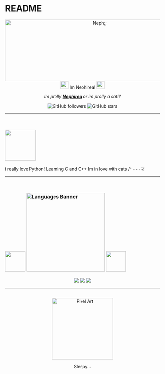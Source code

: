 # README
<div align="center">
  <img src="https://media1.tenor.com/m/5O7_1EBOQLIAAAAd/klein-moretti-lord-of-the-mysteries.gif" alt="Neph;;" width="600" height="200>
  
  ### <img src="https://static.wikia.nocookie.net/lord-of-the-mystery/images/8/8b/Wheel_of_Fortune_Symbol2.png/revision/latest?cb=20230526081826" width="25px"> Im Nephirea! <img src="https://static.wikia.nocookie.net/lord-of-the-mystery/images/8/8b/Wheel_of_Fortune_Symbol2.png/revision/latest?cb=20230526081826" width="25px">
  
  *Im prolly **[Nephirea](https://github.com/tu-usuario)** or im prolly a cat!?* 
  
  ![GitHub followers](https://img.shields.io/github/followers/tu-usuario?style=social)
  ![GitHub stars](https://img.shields.io/github/stars/tu-usuario?style=social)
</div>

---
<br>

### <img src="https://i.imgur.com/vTJWPYB.gif" width="100px">

i really love Python!
Learning C and C++
Im in love with cats /ᐠ - ˕ -マ

---
<br>

### <img src="https://i.imgur.com/UaGhdXK.png" width="65px"> <img src="https://i.imgur.com/AQgQu4o.png" width="255px" alt="Languages Banner"> <img src="https://i.imgur.com/UaGhdXK.png" width="65px">
<p align="center">
  <img src="https://img.shields.io/badge/-C-9fc3e3?style=for-the-badge&logo=c&logoColor=white&labelColor=000000">
  <img src="https://img.shields.io/badge/-Python-9fc3e3?style=for-the-badge&logo=python&logoColor=white&labelColor=000000">
  <img src="https://img.shields.io/badge/-C%2B%2B-9fc3e3?style=for-the-badge&logo=cplusplus&logoColor=white&labelColor=000000">
</p>

---
<br>

<div align="center">
  <img src="https://example.com/path-to-your-pixel-art-image.png" alt="Pixel Art" width="200"> <!-- Reemplaza esta URL con la URL de tu imagen de pixel art -->
  <p>Sleepy...</p>
</div>

